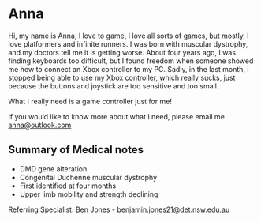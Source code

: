 # Anna
Hi, my name is Anna, I love to game, I love all sorts of games, but mostly, I love platformers and infinite runners. I was born with muscular dystrophy, and my doctors tell me it is getting worse. About four years ago, I was finding keyboards too difficult, but I found freedom when someone showed me how to connect an Xbox controller to my PC. Sadly, in the last month, I stopped being able to use my Xbox controller, which really sucks, just because the buttons and joystick are too sensitive and too small.

What I really need is a game controller just for me!

If you would like to know more about what I need, please email me anna@outlook.com

## Summary of Medical notes
- DMD gene alteration
- Congenital Duchenne muscular dystrophy
- First identified at four months
- Upper limb mobility and strength declining

Referring Specialist: Ben Jones - benjamin.jones21@det.nsw.edu.au
